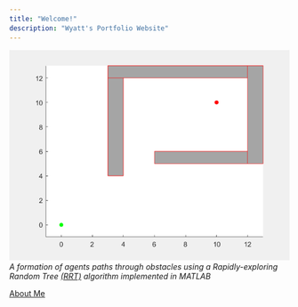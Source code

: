 ```yaml
---
title: "Welcome!"
description: "Wyatt's Portfolio Website"
---
```


![](Resources/GIF3.gif)
*A formation of agents paths through obstacles using a Rapidly-exploring Random Tree [(RRT)](https://en.wikipedia.org/wiki/Rapidly-exploring_random_tree) algorithm implemented in MATLAB*


[About Me](about)
